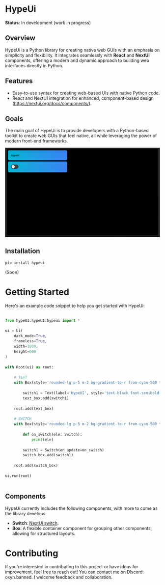 # HypeUi

**Status**: In development (work in progress)

## Overview

HypeUi is a Python library for creating native web GUIs with an emphasis on simplicity and flexibility. It integrates seamlessly with **React** and **NextUI** components, offering a modern and dynamic approach to building web interfaces directly in Python.

## Features

- Easy-to-use syntax for creating web-based UIs with native Python code.
- React and NextUI integration for enhanced, component-based design (https://nextui.org/docs/components/).

## Goals

The main goal of HypeUi is to provide developers with a Python-based toolkit to create web GUIs that feel native, all while leveraging the power of modern front-end frameworks.


![demo](https://github.com/OxynDev/HypeUi/blob/main/demo.png?raw=true)

## Installation

```bash
pip install hypeui
```

(Soon)

# Getting Started
Here's an example code snippet to help you get started with HypeUi:

```python

from hypeUI.hypeUI.hypeui import *

ui = Ui(
    dark_mode=True,
    frameless=True,
    width=1000,
    height=600
)

with Root(ui) as root:

    # TEXT
    with Box(style='rounded-lg p-5 m-2 bg-gradient-to-r from-cyan-500 to-blue-500 max-w-96') as text_box:
        
        switch1 = Text(label='HypeUI', style='text-black font-semibold')
        text_box.add(switch1)
        
    root.add(text_box)
    
    # SWITCH
    with Box(style='rounded-lg p-5 m-2 bg-gradient-to-r from-cyan-500 to-blue-500 max-w-96') as switch_box:
        
        def on_switch(ele: Switch):
            print(ele)
            
        switch1 = Switch(on_update=on_switch)
        switch_box.add(switch1)
        
    root.add(switch_box)
    
ui.run(root)



```

## Components

HypeUi currently includes the following components, with more to come as the library develops:

- **Switch**: [NextUi switch](https://nextui.org/docs/components/switch).
- **Box**: A flexible container component for grouping other components, allowing for structured layouts.


# Contributing
If you're interested in contributing to this project or have ideas for improvement, feel free to reach out! You can contact me on Discord: oxyn.banned. I welcome feedback and collaboration.
